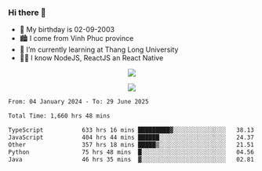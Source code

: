 ### Hi there 👋
- 🎂 My birthday is 02-09-2003
- 🏙️ I come from Vinh Phuc province
- 🌱 I’m currently learning at Thang Long University
- 🧑‍💻 I know NodeJS, ReactJS an React Native
<p align="center"><img src="https://github-readme-stats.vercel.app/api?username=tmquang0209&show_icons=true&theme=gradient"></p>
<p align="center"><img src="https://github-readme-stats.vercel.app/api/top-langs/?username=tmquang0209&hide=scss,css&langs_count=10"></p>
<!--START_SECTION:waka-->

```txt
From: 04 January 2024 - To: 29 June 2025

Total Time: 1,660 hrs 48 mins

TypeScript           633 hrs 16 mins █████████▓░░░░░░░░░░░░░░░   38.13 %
JavaScript           404 hrs 44 mins ██████░░░░░░░░░░░░░░░░░░░   24.37 %
Other                357 hrs 18 mins █████▒░░░░░░░░░░░░░░░░░░░   21.51 %
Python               75 hrs 48 mins  █░░░░░░░░░░░░░░░░░░░░░░░░   04.56 %
Java                 46 hrs 35 mins  ▓░░░░░░░░░░░░░░░░░░░░░░░░   02.81 %
```

<!--END_SECTION:waka-->
